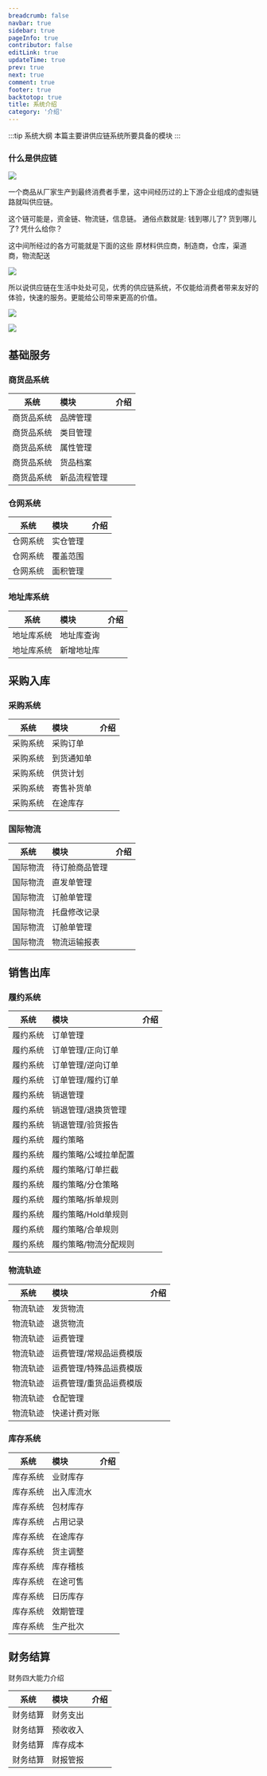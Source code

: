 ```yaml
---
breadcrumb: false
navbar: true
sidebar: true
pageInfo: true
contributor: false
editLink: true
updateTime: true
prev: true
next: true
comment: true
footer: true
backtotop: true
title: 系统介绍
category: '介绍'
---
```

:::tip 系统大纲
本篇主要讲供应链系统所要具备的模块
:::
### 什么是供应链

![](https://img.springlearn.cn/blog/816c0db2d9d71d1532ec8b73a1cd2615.png)


一个商品从厂家生产到最终消费者手里，这中间经历过的上下游企业组成的虚拟链路就叫供应链。

这个链可能是，资金链、物流链，信息链。
通俗点数就是: 钱到哪儿了?  货到哪儿了? 凭什么给你？

这中间所经过的各方可能就是下面的这些
原材料供应商，制造商，仓库，渠道商，物流配送

![](https://img.springlearn.cn/blog/f137c00609f8b30053658b44f655943b.png)

所以说供应链在生活中处处可见，优秀的供应链系统，不仅能给消费者带来友好的体验，快速的服务。更能给公司带来更高的价值。

![](https://img.springlearn.cn/blog/8d215fadffbda0612db001fed5816780.png)


![](https://img.springlearn.cn/blog/11414b9f8504ddbce8488b6750d6955a.png)


## 基础服务

### 商货品系统


|系统|模块|介绍|
|:--:|:--|:--:|
|商货品系统|品牌管理||
|商货品系统|类目管理||
|商货品系统|属性管理||
|商货品系统|货品档案||
|商货品系统|新品流程管理||


### 仓网系统

|系统|模块|介绍|
|:--:|:--|:--:|
|仓网系统|实仓管理||
|仓网系统|覆盖范围||
|仓网系统|面积管理||


### 地址库系统

|系统|模块|介绍|
|:--:|:--|:--:|
|地址库系统|地址库查询||
|地址库系统|新增地址库||


## 采购入库

### 采购系统

|系统|模块|介绍|
|:--:|:--|:--:|
|采购系统|采购订单||
|采购系统|到货通知单||
|采购系统|供货计划||
|采购系统|寄售补货单||
|采购系统|在途库存||

### 国际物流

|系统|模块|介绍|
|:--:|:--|:--:|
|国际物流|待订舱商品管理||
|国际物流|直发单管理||
|国际物流|订舱单管理||
|国际物流|托盘修改记录||
|国际物流|订舱单管理||
|国际物流|物流运输报表||


## 销售出库

### 履约系统

|系统|模块|介绍|
|:--:|:--|:--:|
|履约系统|订单管理||
|履约系统|订单管理/正向订单||
|履约系统|订单管理/逆向订单||
|履约系统|订单管理/履约订单||
|履约系统|销退管理||
|履约系统|销退管理/退换货管理||
|履约系统|销退管理/验货报告||
|履约系统|履约策略||
|履约系统|履约策略/公域拉单配置||
|履约系统|履约策略/订单拦截||
|履约系统|履约策略/分仓策略||
|履约系统|履约策略/拆单规则||
|履约系统|履约策略/Hold单规则||
|履约系统|履约策略/合单规则||
|履约系统|履约策略/物流分配规则||

### 物流轨迹

|系统|模块|介绍|
|:--:|:--|:--:|
|物流轨迹|发货物流||
|物流轨迹|退货物流||
|物流轨迹|运费管理||
|物流轨迹|运费管理/常规品运费模版||
|物流轨迹|运费管理/特殊品运费模版||
|物流轨迹|运费管理/重货品运费模版||
|物流轨迹|仓配管理||
|物流轨迹|快递计费对账||

### 库存系统

|系统|模块|介绍|
|:--:|:--|:--:|
|库存系统|业财库存||
|库存系统|出入库流水||
|库存系统|包材库存||
|库存系统|占用记录||
|库存系统|在途库存||
|库存系统|货主调整||
|库存系统|库存稽核||
|库存系统|在途可售||
|库存系统|日历库存||
|库存系统|效期管理||
|库存系统|生产批次||


## 财务结算

财务四大能力介绍

|系统|模块|介绍|
|:--:|:--|:--:|
|财务结算|财务支出||
|财务结算|预收收入||
|财务结算|库存成本||
|财务结算|财报管报||




